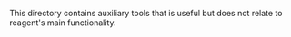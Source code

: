 This directory contains auxiliary tools that is useful but does not relate to reagent's
main functionality.
